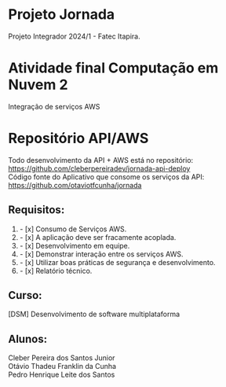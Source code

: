 # Projeto Jornada
Projeto Integrador 2024/1 - Fatec Itapira.

# Atividade final Computação em Nuvem 2 
Integração de serviços AWS

# Repositório API/AWS
Todo desenvolvimento da API + AWS está no repositório: https://github.com/cleberpereiradev/jornada-api-deploy<br>
Código fonte do Aplicativo que consome os serviços da API: https://github.com/otaviotfcunha/jornada

## Requisitos:
<ol>
    <li>- [x] Consumo de Serviços AWS. </li>
    <li>- [x] A aplicação deve ser fracamente acoplada. </li>
    <li>- [x] Desenvolvimento em equipe. </li>
    <li>- [x] Demonstrar interação entre os serviços AWS. </li>
    <li>- [x] Utilizar boas práticas de segurança e desenvolvimento. </li>
    <li>- [x] Relatório técnico. </li>
</ol> 

## Curso:

[DSM] Desenvolvimento de software multiplataforma

## Alunos:

Cleber Pereira dos Santos Junior<br>
Otávio Thadeu Franklin da Cunha<br>
Pedro Henrique Leite dos Santos<br>
